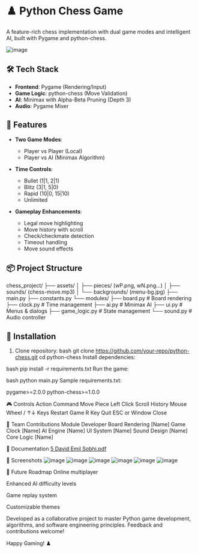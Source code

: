 # ♟️ Python Chess Game

A feature-rich chess implementation with dual game modes and intelligent AI, built with Pygame and python-chess.

![image](https://github.com/user-attachments/assets/a2ba65f7-3b4d-41e8-b58a-7f4edc948b94)


## 🛠️ Tech Stack
- **Frontend**: Pygame (Rendering/Input)
- **Game Logic**: python-chess (Move Validation)
- **AI**: Minimax with Alpha-Beta Pruning (Depth 3)
- **Audio**: Pygame Mixer

## 🌟 Features
- **Two Game Modes**:
  - Player vs Player (Local)
  - Player vs AI (Minimax Algorithm)
  
- **Time Controls**:
  - Bullet (1|1, 2|1)
  - Blitz (3|1, 5|0)
  - Rapid (10|0, 15|10)
  - Unlimited

- **Gameplay Enhancements**:
  - Legal move highlighting
  - Move history with scroll
  - Check/checkmate detection
  - Timeout handling
  - Move sound effects

## 📦 Project Structure
chess_project/
├── assets/
│ ├── pieces/ (wP.png, wN.png...)
│ ├── sounds/ (chess-move.mp3)
│ └── backgrounds/ (menu-bg.jpg)
├── main.py
├── constants.py
└── modules/
├── board.py # Board rendering
├── clock.py # Time management
├── ai.py # Minimax AI
├── ui.py # Menus & dialogs
├── game_logic.py # State management
└── sound.py # Audio controller


## 🚀 Installation
1. Clone repository:
bash
git clone https://github.com/your-repo/python-chess.git
cd python-chess
Install dependencies:

bash
pip install -r requirements.txt
Run the game:

bash
python main.py
Sample requirements.txt:

pygame>=2.0.0
python-chess>=1.0.0

🎮 Controls
Action	Command
Move Piece	Left Click
Scroll History	Mouse Wheel / ↑↓ Keys
Restart Game	R Key
Quit	ESC or Window Close

👥 Team Contributions
Module	Developer
Board Rendering	[Name]
Game Clock	[Name]
AI Engine	[Name]
UI System	[Name]
Sound Design	[Name]
Core Logic	[Name]

📜 Documentation
[5 David Emil Sobhi.pdf](https://github.com/user-attachments/files/20027744/5.David.Emil.Sobhi.pdf)


📸 Screenshots
![image](https://github.com/user-attachments/assets/34e07687-0016-4c73-8700-9e1c91d18b34)
![image](https://github.com/user-attachments/assets/323e1b3b-3405-45ad-ad31-3479cdcad0c8)
![image](https://github.com/user-attachments/assets/68b3536f-9c9d-4180-89eb-e6e2cc0d8bb6)
![image](https://github.com/user-attachments/assets/aa26f467-dd2e-40cc-9f74-1cda145dc7bf)
![image](https://github.com/user-attachments/assets/195a1fa6-a11b-42be-a37f-097f71ba9239)
![image](https://github.com/user-attachments/assets/56acf18e-8330-4496-ae0a-222a3410c9c3)


🌱 Future Roadmap
Online multiplayer

Enhanced AI difficulty levels

Game replay system

Customizable themes

Developed as a collaborative project to master Python game development, algorithms, and software engineering principles. Feedback and contributions welcome!

Happy Gaming! ♟️
